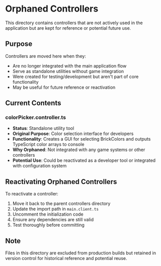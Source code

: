 # Orphaned Controllers

This directory contains controllers that are not actively used in the application but are kept for reference or potential future use.

## Purpose

Controllers are moved here when they:
- Are no longer integrated with the main application flow
- Serve as standalone utilities without game integration
- Were created for testing/development but aren't part of core functionality
- May be useful for future reference or reactivation

## Current Contents

### colorPicker.controller.ts
- **Status**: Standalone utility tool
- **Original Purpose**: Color selection interface for developers
- **Functionality**: Creates a GUI for selecting BrickColors and outputs TypeScript color arrays to console
- **Why Orphaned**: Not integrated with any game systems or other controllers
- **Potential Use**: Could be reactivated as a developer tool or integrated with configuration system

## Reactivating Orphaned Controllers

To reactivate a controller:
1. Move it back to the parent controllers directory
2. Update the import path in `main.client.ts`
3. Uncomment the initialization code
4. Ensure any dependencies are still valid
5. Test thoroughly before committing

## Note

Files in this directory are excluded from production builds but retained in version control for historical reference and potential reuse.